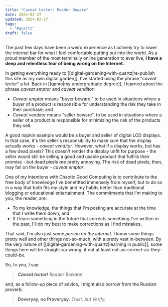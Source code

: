 ```yaml
---
title: "Caveat Lector: Reader Beware"
date: 2024-02-27
updated: 2024-02-27
tags:
  - "#quartz"
draft: false
---
```

The past few days have been a weird experience as I actively try to lower the internal bar for what I feel comfortable putting out into the world. As a proud member of the most terminally online generation to ever live, **I have a deep and relentless fear of being wrong on the Internet.**

In getting everything ready to [[digital-gardening-with-quartz|re-publish this site as my own digital garden]], I've started using the phrase "*caveat lector*" a lot. Back in [[qamo|my undergraduate degree]], I learned about the phrase *caveat emptor* and *caveat venditor*:

- *Caveat emptor* means "buyer beware," to be used in situations where a buyer of a product is responsible for understanding the risk they take in their purchase; and
- *Caveat venditor* means "seller beware", to be used in situations where a seller of a product is responsible for minimizing the risk of the products they sell.

A good napkin example would be a buyer and seller of digital LCD displays. In that case, it's the seller's responsibility to make sure that the display actually works - *caveat venditor*. However, what if a display works, but has a few dead pixels? This doesn't render the display unfit for purpose - the seller would still be selling a good and usable product that fulfills their promise - but dead pixels *are* pretty annoying. The risk of dead pixels, then, may fall on the buyer - *caveat emptor*.

One of my intentions with Chaotic Good Computing is to contribute to the free body of knowledge I've benefitted immensely from myself, but to do so in a way that both fits my style and my habits better than traditional blogging or educational entertainment. The commitments that I'm making to you, the reader, are:

- To my knowledge, the things that I'm posting are accurate at the time that I write them down; and
- If I learn something in the future that corrects something I've written in the past, I'll do my best to make corrections as I find mistakes.

That said, I'm also just *some person on the internet*. I know some things pretty well and other things not-so-much, with a pretty vast in-between. By the very nature of [[digital-gardening-with-quartz|learning in public]], some things here will be straight-up wrong, if not at least not-as-correct-as-they-could-be.

So, to you, I say:

> ***Caveat lector!*** 
> *Reader Beware!*

and, as a follow-up piece of advice, I might also borrow from the Russian proverb:

> **Doveryay, no Proveryay.**
> *Trust, but Verify.*
